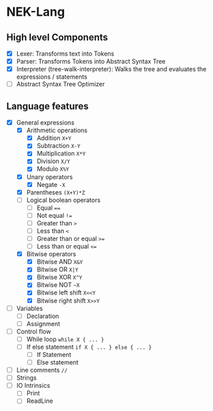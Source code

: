 # NEK-Lang

## High level Components

- [x] Lexer: Transforms text into Tokens
- [x] Parser: Transforms Tokens into Abstract Syntax Tree
- [x] Interpreter (tree-walk-interpreter): Walks the tree and evaluates the expressions / statements
- [ ] Abstract Syntax Tree Optimizer

## Language features

- [x] General expressions
  - [x] Arithmetic operations
    - [x] Addition `X+Y`
    - [x] Subtraction `X-Y`
    - [x] Multiplication `X*Y`
    - [x] Division `X/Y`
    - [x] Modulo `X%Y`
  - [x] Unary operators
    - [x] Negate `-X`
  - [x] Parentheses `(X+Y)*Z`
  - [ ] Logical boolean operators
    - [ ] Equal `==`
    - [ ] Not equal `!=`
    - [ ] Greater than `>`
    - [ ] Less than `<`
    - [ ] Greater than or equal `>=`
    - [ ] Less than or equal `<=`
  - [x] Bitwise operators
    - [x] Bitwise AND `X&Y`
    - [x] Bitwise OR `X|Y`
    - [x] Bitwise XOR `X^Y`
    - [x] Bitwise NOT `~X`
    - [x] Bitwise left shift `X<<Y`
    - [x] Bitwise right shift `X>>Y`
- [ ] Variables
  - [ ] Declaration
  - [ ] Assignment
- [ ] Control flow
  - [ ] While loop `while X { ... }`
  - [ ] If else statement `if X { ... } else { ... }`
    - [ ] If Statement
    - [ ] Else statement
- [ ] Line comments `//`
- [ ] Strings
- [ ] IO Intrinsics
  - [ ] Print
  - [ ] ReadLine
